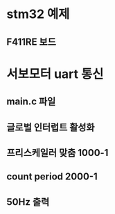 # stm32 예제
##
## F411RE 보드
##
# 서보모터 uart 통신
##
## main.c 파일
##
## 글로벌 인터럽트 활성화
## 프리스케일러 맞춤 1000-1
## count period 2000-1
## 50Hz 출력 
